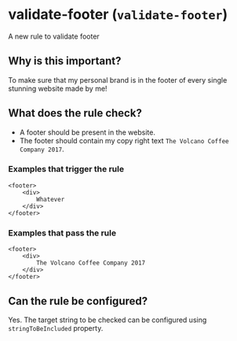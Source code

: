# validate-footer (`validate-footer`)

A new rule to validate footer

## Why is this important?

To make sure that my personal brand is in the footer of every single stunning website made by me!

## What does the rule check?

* A footer should be present in the website.
* The footer should contain my copy right text `The Volcano Coffee Company 2017`.

### Examples that **trigger** the rule

```
<footer>
    <div>
        Whatever
    </div>
</footer>

```

### Examples that **pass** the rule

```
<footer>
    <div>
        The Volcano Coffee Company 2017
    </div>
</footer>

```

## Can the rule be configured?

Yes. The target string to be checked can be configured using `stringToBeIncluded` property.
